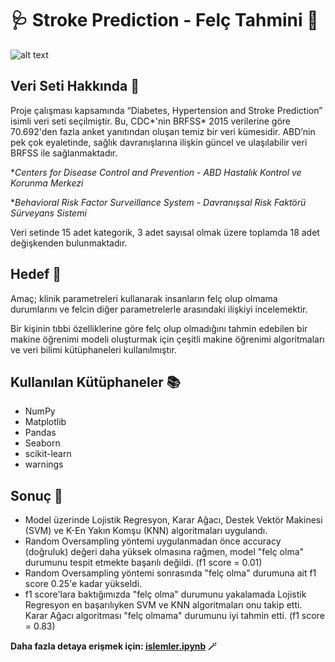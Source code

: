 # 🩺 Stroke Prediction - Felç Tahmini 🔬

![alt text](https://miro.medium.com/max/1200/1*XklfbFzk7iMFEhLTk6QTpg.png)

## Veri Seti Hakkında 📖

Proje çalışması kapsamında “Diabetes, Hypertension and Stroke Prediction” isimli veri seti seçilmiştir. Bu, CDC*'nin BRFSS* 2015 verilerine göre 70.692'den fazla anket yanıtından oluşan temiz bir veri kümesidir. ABD’nin pek çok eyaletinde, sağlık davranışlarına ilişkin güncel ve ulaşılabilir veri BRFSS ile sağlanmaktadır.

**Centers for Disease Control and Prevention - ABD Hastalık Kontrol ve Korunma Merkezi*

**Behavioral Risk Factor Surveillance System - Davranışsal Risk Faktörü Sürveyans Sistemi*



Veri setinde 15 adet kategorik, 3 adet sayısal olmak üzere toplamda 18 adet değişkenden bulunmaktadır.

## Hedef 🎯

Amaç; klinik parametreleri kullanarak insanların felç olup olmama durumlarını ve felcin diğer parametrelerle arasındaki ilişkiyi incelemektir.

Bir kişinin tıbbi özelliklerine göre felç olup olmadığını tahmin edebilen bir makine öğrenimi modeli oluşturmak için çeşitli makine öğrenimi algoritmaları ve veri bilimi kütüphaneleri kullanılmıştır.

## Kullanılan Kütüphaneler 📚

* NumPy
* Matplotlib
* Pandas
* Seaborn
* scikit-learn
* warnings

## Sonuç 📑

* Model üzerinde Lojistik Regresyon, Karar Ağacı, Destek Vektör Makinesi (SVM) ve K-En Yakın Komşu (KNN) algoritmaları uygulandı.
* Random Oversampling yöntemi uygulanmadan önce accuracy (doğruluk) değeri daha yüksek olmasına rağmen, model "felç olma" durumunu tespit etmekte başarılı değildi. (f1 score = 0.01) 
* Random Oversampling yöntemi sonrasında "felç olma" durumuna ait f1 score 0.25'e kadar yükseldi.
* f1 score'lara baktığımızda "felç olma" durumunu yakalamada Lojistik Regresyon en başarılıyken SVM ve KNN algoritmaları onu takip etti. Karar Ağacı algoritması "felç olmama" durumunu iyi tahmin etti. (f1 score = 0.83)



**Daha fazla detaya erişmek için: [islemler.ipynb](islemler.ipynb) 🪄**
